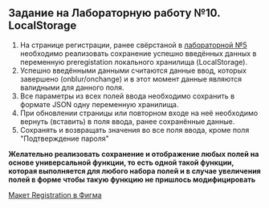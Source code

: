 ## Задание на Лабораторную работу №10. LocalStorage

1. На странице регистрации, ранее свёрстаной в [лабораторной №5](https://github.com/RSTU-Citg-Space/web_lab/blob/frontend/AVB/Lab_05_Forms/Task.md) необходимо реализовать сохранение успешно введённых данных в переменную preregistation локального хранилища (LocalStorage).
2. Успешно введёнными данными считаются данные ввод, которых завершено (onblur/onchange) и в этот момент данные являются валидными для данного поля.
3. Все параметры из всех полей ввода необходимо сохранить в формате JSON одну переменную хранилища.
4. При обновлении страницы или повторном входе на неё необходимо вернуть (вставить) в поля ввода, ранее сохранённые данные.
5. Сохранять и возвращать значения во все поля ввода, кроме поля "Подтверждение пароля"

**Желательно реализовать сохранение и отображение любых полей на основе универсальной функции, то есть одной такой функции, которая выполняется для любого набора полей и в случае увеличения полей в форме чтобы такую функцию не пришлось модифицировать**

[Макет Registration в Фигма](https://www.figma.com/file/v6sazZfEzITN3Fv0t6ozoZ/Blog?node-id=49%3A0&t=6ZxMkfpLtowOOlrb-1)
